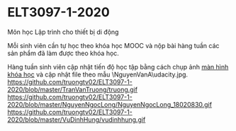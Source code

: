 # ELT3097-1-2020
Môn học Lập trình cho thiết bị di động

Mỗi sinh viên cần tự học theo khóa học MOOC và nộp bài hàng tuần các sản phẩm đã làm được theo khóa học.

Hàng tuần sinh viên cập nhật tiến độ học tập bằng cách chụp ảnh [màn hình khóa học](https://classroom.udacity.com/courses/ud851) và cập nhật file theo mẫu \NguyenVanA\udacity.jpg.
https://github.com/truongtv02/ELT3097-1-2020/blob/master/TranVanTruong/truong.gif
https://github.com/truongtv02/ELT3097-1-2020/blob/master/NguyenNgocLong/NguyenNgocLong_18020830.gif
https://github.com/truongtv02/ELT3097-1-2020/blob/master/VuDinhHung/vudinhhung.gif
